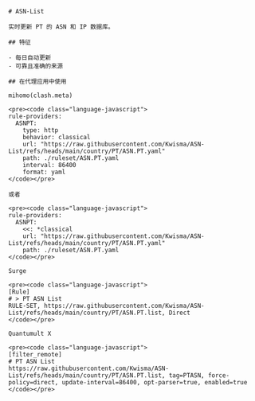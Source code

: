 
    # ASN-List
    
    实时更新 PT 的 ASN 和 IP 数据库。
    
    ## 特征
    
    - 每日自动更新
    - 可靠且准确的来源
    
    ## 在代理应用中使用
    
    mihomo(clash.meta)
   
    <pre><code class="language-javascript">
    rule-providers:
      ASNPT:
        type: http
        behavior: classical
        url: "https://raw.githubusercontent.com/Kwisma/ASN-List/refs/heads/main/country/PT/ASN.PT.yaml"
        path: ./ruleset/ASN.PT.yaml
        interval: 86400
        format: yaml
    </code></pre>

    或者

    <pre><code class="language-javascript">
    rule-providers:
      ASNPT:
        <<: *classical
        url: "https://raw.githubusercontent.com/Kwisma/ASN-List/refs/heads/main/country/PT/ASN.PT.yaml"
        path: ./ruleset/ASN.PT.yaml
    </code></pre>
    
    Surge
    
    <pre><code class="language-javascript">
    [Rule]
    # > PT ASN List
    RULE-SET, https://raw.githubusercontent.com/Kwisma/ASN-List/refs/heads/main/country/PT/ASN.PT.list, Direct
    </code></pre>
    
    Quantumult X
    
    <pre><code class="language-javascript">
    [filter_remote]
    # PT ASN List
    https://raw.githubusercontent.com/Kwisma/ASN-List/refs/heads/main/country/PT/ASN.PT.list, tag=PTASN, force-policy=direct, update-interval=86400, opt-parser=true, enabled=true
    </code></pre>
    